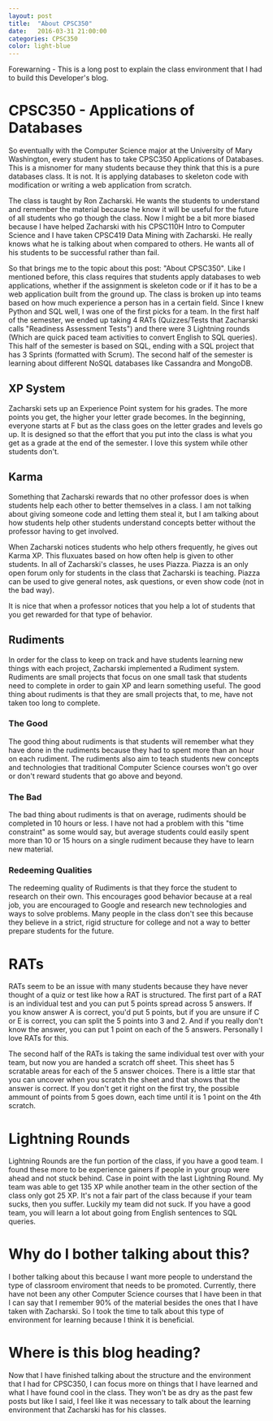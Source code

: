 ```yaml
---
layout: post
title:  "About CPSC350"
date:   2016-03-31 21:00:00
categories: CPSC350
color: light-blue
---
```


Forewarning - This is a long post to explain the class environment that I had to build this Developer's blog.

# CPSC350 - Applications of Databases

So eventually with the Computer Science major at the University of Mary Washington, every student has to take CPSC350 Applications of Databases. This is a misnomer for many students because they think that this is a pure databases class. It is not. It is applying databases to skeleton code with modification or writing a web application from scratch.

The class is taught by Ron Zacharski. He wants the students to understand and remember the material because he know it will be useful for the future of all students who go though the class. Now I might be a bit more biased because I have helped Zacharski with his CPSC110H Intro to Computer Science and I have taken CPSC419 Data Mining with Zacharski. He really knows what he is talking about when compared to others. He wants all of his students to be successful rather than fail.

So that brings me to the topic about this post: "About CPSC350". Like I mentioned before, this class requires that students apply databases to web applications, whether if the assignment is skeleton code or if it has to be a web application built from the ground up. The class is broken up into teams based on how much experience a person has in a certain field. Since I knew Python and SQL well, I was one of the first picks for a team. In the first half of the semester, we ended up taking 4 RATs (Quizzes/Tests that Zacharski calls "Readiness Assessment Tests") and there were 3 Lightning rounds (Which are quick paced team activities to convert English to SQL queries). This half of the semester is based on SQL, ending with a SQL project that has 3 Sprints (formatted with Scrum). The second half of the semester is learning about different NoSQL databases like Cassandra and MongoDB.

## XP System

Zacharski sets up an Experience Point system for his grades. The more points you get, the higher your letter grade becomes. In the beginning, everyone starts at F but as the class goes on the letter grades and levels go up. It is designed so that the effort that you put into the class is what you get as a grade at the end of the semester. I love this system while other students don't.

## Karma

Something that Zacharski rewards that no other professor does is when students help each other to better themselves in a class. I am not talking about giving someone code and letting them steal it, but I am talking about how students help other students understand concepts better without the professor having to get involved.

When Zacharski notices students who help others frequently, he gives out Karma XP. This fluxuates based on how often help is given to other students. In all of Zacharski's classes, he uses Piazza. Piazza is an only open forum only for students in the class that Zacharski is teaching. Piazza can be used to give general notes, ask questions, or even show code (not in the bad way).

It is nice that when a professor notices that you help a lot of students that you get rewarded for that type of behavior. 

## Rudiments

In order for the class to keep on track and have students learning new things with each project, Zacharski implemented a Rudiment system. Rudiments are small projects that focus on one small task that students need to complete in order to gain XP and learn something useful. The good thing about rudiments is that they are small projects that, to me, have not taken too long to complete.

### The Good

The good thing about rudiments is that students will remember what they have done in the rudiments because they had to spent more than an hour on each rudiment. The rudiments also aim to teach students new concepts and technologies that traditional Computer Science courses won't go over or don't reward students that go above and beyond.

### The Bad

The bad thing about rudiments is that on average, rudiments should be completed in 10 hours or less. I have not had a problem with this "time constraint" as some would say, but average students could easily spent more than 10 or 15 hours on a single rudiment because they have to learn new material.

### Redeeming Qualities

The redeeming quality of Rudiments is that they force the student to research on their own. This encourages good behavior because at a real job, you are encouraged to Google and research new technologies and ways to solve problems. Many people in the class don't see this because they believe in a strict, rigid structure for college and not a way to better prepare students for the future.

# RATs
RATs seem to be an issue with many students because they have never thought of a quiz or test like how a RAT is structured. The first part of a RAT is an individual test and you can put 5 points spread across 5 answers. If you know answer A is correct, you'd put 5 points, but if you are unsure if C or E is correct, you can split the 5 points into 3 and 2. And if you really don't know the answer, you can put 1 point on each of the 5 answers. Personally I love RATs for this.

The second half of the RATs is taking the same individual test over with your team, but now you are handed a scratch off sheet. This sheet has 5 scratable areas for each of the 5 answer choices. There is a little star that you can uncover when you scratch the sheet and that shows that the answer is correct. If you don't get it right on the first try, the possible ammount of points from 5 goes down, each time until it is 1 point on the 4th scratch.

# Lightning Rounds
Lightning Rounds are the fun portion of the class, if you have a good team. I found these more to be experience gainers if people in your group were ahead and not stuck behind. Case in point with the last Lightning Round. My team was able to get 135 XP while another team in the other section of the class only got 25 XP. It's not a fair part of the class because if your team sucks, then you suffer. Luckily my team did not suck. If you have a good team, you will learn a lot about going from English sentences to SQL queries.

# Why do I bother talking about this?

I bother talking about this because I want more people to understand the type of classroom enviroment that needs to be promoted. Currently, there have not been any other Computer Science courses that I have been in that I can say that I remember 90% of the material besides the ones that I have taken with Zacharski. So I took the time to talk about this type of environment for learning because I think it is beneficial.

# Where is this blog heading?

Now that I have finished talking about the structure and the environment that I had for CPSC350, I can focus more on things that I have learned and what I have found cool in the class. They won't be as dry as the past few posts but like I said, I feel like it was necessary to talk about the learning environment that Zacharski has for his classes.

